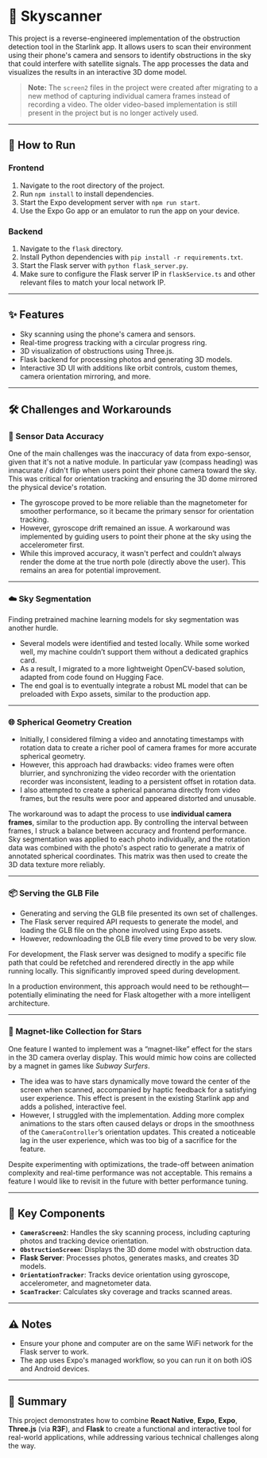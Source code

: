 # 🌌 Skyscanner



This project is a reverse-engineered implementation of the obstruction detection tool in the Starlink app. It allows users to scan their environment using their phone's camera and sensors to identify obstructions in the sky that could interfere with satellite signals. The app processes the data and visualizes the results in an interactive 3D dome model.  

> **Note:** The `screen2` files in the project were created after migrating to a new method of capturing individual camera frames instead of recording a video. The older video-based implementation is still present in the project but is no longer actively used.  

---

## 🚀 How to Run

### Frontend
1. Navigate to the root directory of the project.  
2. Run `npm install` to install dependencies.  
3. Start the Expo development server with `npm run start`.  
4. Use the Expo Go app or an emulator to run the app on your device.  

### Backend
1. Navigate to the `flask` directory.  
2. Install Python dependencies with `pip install -r requirements.txt`.  
3. Start the Flask server with `python flask_server.py`.  
4. Make sure to configure the Flask server IP in `flaskService.ts` and other relevant files to match your local network IP.  

---

## ✨ Features
- Sky scanning using the phone's camera and sensors.  
- Real-time progress tracking with a circular progress ring.  
- 3D visualization of obstructions using Three.js.  
- Flask backend for processing photos and generating 3D models.  
- Interactive 3D UI with additions like orbit controls, custom themes, camera orientation mirroring, and more.  

---

## 🛠 Challenges and Workarounds

### 📡 Sensor Data Accuracy
One of the main challenges was the inaccuracy of data from expo-sensor, given that it's not a native module. In particular yaw (compass heading) was innacurate / didn't flip when users point their phone camera toward the sky. This was critical for orientation tracking and ensuring the 3D dome mirrored the physical device's rotation.  

- The gyroscope proved to be more reliable than the magnetometer for smoother performance, so it became the primary sensor for orientation tracking.  
- However, gyroscope drift remained an issue. A workaround was implemented by guiding users to point their phone at the sky using the accelerometer first.  
- While this improved accuracy, it wasn't perfect and couldn’t always render the dome at the true north pole (directly above the user). This remains an area for potential improvement.  

---

### ☁️ Sky Segmentation
Finding pretrained machine learning models for sky segmentation was another hurdle.  

- Several models were identified and tested locally. While some worked well, my machine couldn’t support them without a dedicated graphics card.  
- As a result, I migrated to a more lightweight OpenCV-based solution, adapted from code found on Hugging Face.  
- The end goal is to eventually integrate a robust ML model that can be preloaded with Expo assets, similar to the production app.  

---

### 🌐 Spherical Geometry Creation
- Initially, I considered filming a video and annotating timestamps with rotation data to create a richer pool of camera frames for more accurate spherical geometry.  
- However, this approach had drawbacks: video frames were often blurrier, and synchronizing the video recorder with the orientation recorder was inconsistent, leading to a persistent offset in rotation data.  
- I also attempted to create a spherical panorama directly from video frames, but the results were poor and appeared distorted and unusable.  

The workaround was to adapt the process to use **individual camera frames**, similar to the production app. By controlling the interval between frames, I struck a balance between accuracy and frontend performance. Sky segmentation was applied to each photo individually, and the rotation data was combined with the photo's aspect ratio to generate a matrix of annotated spherical coordinates. This matrix was then used to create the 3D data texture more reliably.  

---

### 📦 Serving the GLB File
- Generating and serving the GLB file presented its own set of challenges.  
- The Flask server required API requests to generate the model, and loading the GLB file on the phone involved using Expo assets.  
- However, redownloading the GLB file every time proved to be very slow.  

For development, the Flask server was designed to modify a specific file path that could be refetched and rerendered directly in the app while running locally. This significantly improved speed during development.  

In a production environment, this approach would need to be rethought—potentially eliminating the need for Flask altogether with a more intelligent architecture.  

---

### 🌟 Magnet-like Collection for Stars
One feature I wanted to implement was a “magnet-like” effect for the stars in the 3D camera overlay display. This would mimic how coins are collected by a magnet in games like *Subway Surfers*.  

- The idea was to have stars dynamically move toward the center of the screen when scanned, accompanied by haptic feedback for a satisfying user experience. This effect is present in the existing Starlink app and adds a polished, interactive feel.  
- However, I struggled with the implementation. Adding more complex animations to the stars often caused delays or drops in the smoothness of the `CameraController`’s orientation updates. This created a noticeable lag in the user experience, which was too big of a sacrifice for the feature.  

Despite experimenting with optimizations, the trade-off between animation complexity and real-time performance was not acceptable. This remains a feature I would like to revisit in the future with better performance tuning.  

---

## 🧩 Key Components
- **`CameraScreen2`**: Handles the sky scanning process, including capturing photos and tracking device orientation.  
- **`ObstructionScreen`**: Displays the 3D dome model with obstruction data.  
- **Flask Server**: Processes photos, generates masks, and creates 3D models.  
- **`OrientationTracker`**: Tracks device orientation using gyroscope, accelerometer, and magnetometer data.  
- **`ScanTracker`**: Calculates sky coverage and tracks scanned areas.  

---

## ⚠️ Notes
- Ensure your phone and computer are on the same WiFi network for the Flask server to work.  
- The app uses Expo's managed workflow, so you can run it on both iOS and Android devices.  

---

## 🎯 Summary
This project demonstrates how to combine **React Native**, **Expo**, **Expo**, **Three.js** (via **R3F**), and **Flask** to create a functional and interactive tool for real-world applications, while addressing various technical challenges along the way.  
